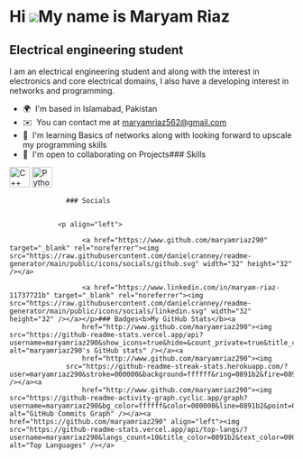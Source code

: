 Hi ![](https://user-images.githubusercontent.com/18350557/176309783-0785949b-9127-417c-8b55-ab5a4333674e.gif)My name is Maryam Riaz
===================================================================================================================================

Electrical engineering student
------------------------------

I am an electrical engineering student and along with the interest in electronics and core electrical domains, I also have a developing interest in networks and programming.

*   🌍  I'm based in Islamabad, Pakistan
*   ✉️  You can contact me at [maryamriaz562@gmail.com](mailto:maryamriaz562@gmail.com)
*   🧠  I'm learning Basics of networks along with looking forward to upscale my programming skills
*   🤝  I'm open to collaborating on Projects### Skills 
<p align="left">
<a href="https://docs.microsoft.com/en-us/cpp/?view=msvc-170" target="_blank" rel="noreferrer"><img src="https://raw.githubusercontent.com/danielcranney/readme-generator/main/public/icons/skills/cplusplus-colored.svg" width="36" height="36" alt="C++" /></a>
<a href="https://www.python.org/" target="_blank" rel="noreferrer"><img src="https://raw.githubusercontent.com/danielcranney/readme-generator/main/public/icons/skills/python-colored.svg" width="36" height="36" alt="Python" /></a>
</p>
                    
                  ### Socials
                  
                  
                <p align="left">
                          
                      <a href="https://www.github.com/maryamriaz290" target="_blank" rel="noreferrer"><img src="https://raw.githubusercontent.com/danielcranney/readme-generator/main/public/icons/socials/github.svg" width="32" height="32" /></a>
                          
                      <a href="https://www.linkedin.com/in/maryam-riaz-11737721b" target="_blank" rel="noreferrer"><img src="https://raw.githubusercontent.com/danielcranney/readme-generator/main/public/icons/socials/linkedin.svg" width="32" height="32" /></a></p>### Badges<b>My GitHub Stats</b><a
                      href="http://www.github.com/maryamriaz290"><img src="https://github-readme-stats.vercel.app/api?username=maryamriaz290&show_icons=true&hide=&count_private=true&title_color=0891b2&text_color=000000&icon_color=0891b2&bg_color=ffffff&hide_border=true&show_icons=true" alt="maryamriaz290's GitHub stats" /></a><a
                      href="http://www.github.com/maryamriaz290"><img
                  src="https://github-readme-streak-stats.herokuapp.com/?user=maryamriaz290&stroke=000000&background=ffffff&ring=0891b2&fire=0891b2&currStreakNum=000000&currStreakLabel=0891b2&sideNums=000000&sideLabels=000000&dates=000000&hide_border=true" /></a><a
                      href="http://www.github.com/maryamriaz290"><img src="https://github-readme-activity-graph.cyclic.app/graph?username=maryamriaz290&bg_color=ffffff&color=000000&line=0891b2&point=000000&area_color=ffffff&area=true&hide_border=true&custom_title=GitHub%20Commits%20Graph" alt="GitHub Commits Graph" /></a><a href="https://github.com/maryamriaz290" align="left"><img src="https://github-readme-stats.vercel.app/api/top-langs/?username=maryamriaz290&langs_count=10&title_color=0891b2&text_color=000000&icon_color=0891b2&bg_color=ffffff&hide_border=true&locale=en&custom_title=Top%20%Languages" alt="Top Languages" /></a>
